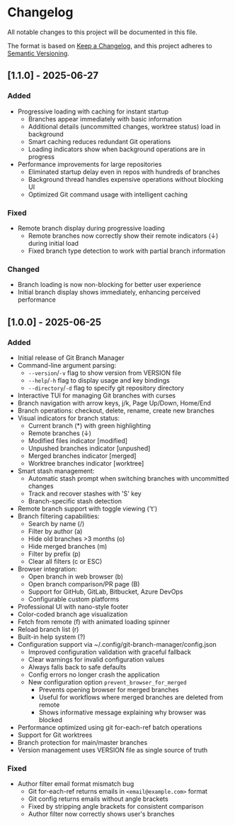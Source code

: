 # Changelog

All notable changes to this project will be documented in this file.

The format is based on [Keep a Changelog](https://keepachangelog.com/en/1.0.0/),
and this project adheres to [Semantic Versioning](https://semver.org/spec/v2.0.0.html).

## [1.1.0] - 2025-06-27

### Added

- Progressive loading with caching for instant startup
  - Branches appear immediately with basic information
  - Additional details (uncommitted changes, worktree status) load in background
  - Smart caching reduces redundant Git operations
  - Loading indicators show when background operations are in progress
- Performance improvements for large repositories
  - Eliminated startup delay even in repos with hundreds of branches
  - Background thread handles expensive operations without blocking UI
  - Optimized Git command usage with intelligent caching

### Fixed

- Remote branch display during progressive loading
  - Remote branches now correctly show their remote indicators (↓) during initial load
  - Fixed branch type detection to work with partial branch information

### Changed

- Branch loading is now non-blocking for better user experience
- Initial branch display shows immediately, enhancing perceived performance

## [1.0.0] - 2025-06-25

### Added

- Initial release of Git Branch Manager
- Command-line argument parsing:
  - `--version`/`-v` flag to show version from VERSION file
  - `--help`/`-h` flag to display usage and key bindings
  - `--directory`/`-d` flag to specify git repository directory
- Interactive TUI for managing Git branches with curses
- Branch navigation with arrow keys, j/k, Page Up/Down, Home/End
- Branch operations: checkout, delete, rename, create new branches
- Visual indicators for branch status:
  - Current branch (\*) with green highlighting
  - Remote branches (↓)
  - Modified files indicator [modified]
  - Unpushed branches indicator [unpushed]
  - Merged branches indicator [merged]
  - Worktree branches indicator [worktree]
- Smart stash management:
  - Automatic stash prompt when switching branches with uncommitted changes
  - Track and recover stashes with 'S' key
  - Branch-specific stash detection
- Remote branch support with toggle viewing ('t')
- Branch filtering capabilities:
  - Search by name (/)
  - Filter by author (a)
  - Hide old branches >3 months (o)
  - Hide merged branches (m)
  - Filter by prefix (p)
  - Clear all filters (c or ESC)
- Browser integration:
  - Open branch in web browser (b)
  - Open branch comparison/PR page (B)
  - Support for GitHub, GitLab, Bitbucket, Azure DevOps
  - Configurable custom platforms
- Professional UI with nano-style footer
- Color-coded branch age visualization
- Fetch from remote (f) with animated loading spinner
- Reload branch list (r)
- Built-in help system (?)
- Configuration support via ~/.config/git-branch-manager/config.json
  - Improved configuration validation with graceful fallback
  - Clear warnings for invalid configuration values
  - Always falls back to safe defaults
  - Config errors no longer crash the application
  - New configuration option `prevent_browser_for_merged`
    - Prevents opening browser for merged branches
    - Useful for workflows where merged branches are deleted from remote
    - Shows informative message explaining why browser was blocked
- Performance optimized using git for-each-ref batch operations
- Support for Git worktrees
- Branch protection for main/master branches
- Version management uses VERSION file as single source of truth

### Fixed

- Author filter email format mismatch bug
  - Git for-each-ref returns emails in `<email@example.com>` format
  - Git config returns emails without angle brackets
  - Fixed by stripping angle brackets for consistent comparison
  - Author filter now correctly shows user's branches
